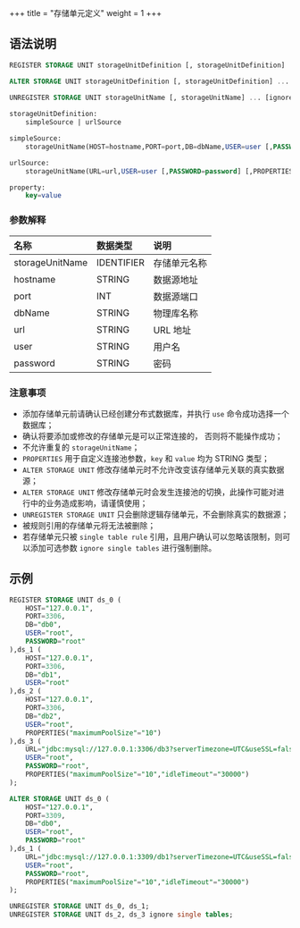 +++
title = "存储单元定义"
weight = 1
+++

## 语法说明

```sql
REGISTER STORAGE UNIT storageUnitDefinition [, storageUnitDefinition] ...

ALTER STORAGE UNIT storageUnitDefinition [, storageUnitDefinition] ...
    
UNREGISTER STORAGE UNIT storageUnitName [, storageUnitName] ... [ignore single tables]

storageUnitDefinition:
    simpleSource | urlSource

simpleSource:
    storageUnitName(HOST=hostname,PORT=port,DB=dbName,USER=user [,PASSWORD=password] [,PROPERTIES(property [,property]) ...])

urlSource:
    storageUnitName(URL=url,USER=user [,PASSWORD=password] [,PROPERTIES(property [,property]) ...])

property:
    key=value
```

### 参数解释

| 名称              | 数据类型    | 说明          |
|:-----------------|:-----------|:-------------|
| storageUnitName  | IDENTIFIER | 存储单元名称   |
| hostname         | STRING     | 数据源地址     |
| port             | INT        | 数据源端口     |
| dbName           | STRING     | 物理库名称     |
| url              | STRING     | URL 地址      |
| user             | STRING     | 用户名        |
| password         | STRING     | 密码          |

### 注意事项

- 添加存储单元前请确认已经创建分布式数据库，并执行 `use` 命令成功选择一个数据库；
- 确认将要添加或修改的存储单元是可以正常连接的， 否则将不能操作成功；
- 不允许重复的 `storageUnitName`；
- `PROPERTIES` 用于自定义连接池参数，`key` 和 `value` 均为 STRING 类型；
- `ALTER STORAGE UNIT` 修改存储单元时不允许改变该存储单元关联的真实数据源；
- `ALTER STORAGE UNIT` 修改存储单元时会发生连接池的切换，此操作可能对进行中的业务造成影响，请谨慎使用；
- `UNREGISTER STORAGE UNIT` 只会删除逻辑存储单元，不会删除真实的数据源；
- 被规则引用的存储单元将无法被删除；
- 若存储单元只被 `single table rule` 引用，且用户确认可以忽略该限制，则可以添加可选参数 `ignore single tables` 进行强制删除。

## 示例

```sql
REGISTER STORAGE UNIT ds_0 (
    HOST="127.0.0.1",
    PORT=3306,
    DB="db0",
    USER="root",
    PASSWORD="root"
),ds_1 (
    HOST="127.0.0.1",
    PORT=3306,
    DB="db1",
    USER="root"
),ds_2 (
    HOST="127.0.0.1",
    PORT=3306,
    DB="db2",
    USER="root",
    PROPERTIES("maximumPoolSize"="10")
),ds_3 (
    URL="jdbc:mysql://127.0.0.1:3306/db3?serverTimezone=UTC&useSSL=false",
    USER="root",
    PASSWORD="root",
    PROPERTIES("maximumPoolSize"="10","idleTimeout"="30000")
);

ALTER STORAGE UNIT ds_0 (
    HOST="127.0.0.1",
    PORT=3309,
    DB="db0",
    USER="root",
    PASSWORD="root"
),ds_1 (
    URL="jdbc:mysql://127.0.0.1:3309/db1?serverTimezone=UTC&useSSL=false",
    USER="root",
    PASSWORD="root",
    PROPERTIES("maximumPoolSize"="10","idleTimeout"="30000")
);

UNREGISTER STORAGE UNIT ds_0, ds_1;
UNREGISTER STORAGE UNIT ds_2, ds_3 ignore single tables;
```

